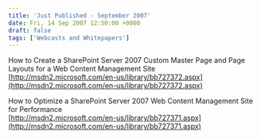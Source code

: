 ```yaml
---
title: 'Just Published - September 2007'
date: Fri, 14 Sep 2007 12:50:00 +0000
draft: false
tags: ['Webcasts and Whitepapers']
---
```


How to Create a SharePoint Server 2007 Custom Master Page and Page Layouts for a Web Content Management Site  
[http://msdn2.microsoft.com/en-us/library/bb727372.aspx](http://msdn2.microsoft.com/en-us/library/bb727372.aspx)

How to Optimize a SharePoint Server 2007 Web Content Management Site for Performance  
[http://msdn2.microsoft.com/en-us/library/bb727371.aspx](http://msdn2.microsoft.com/en-us/library/bb727371.aspx)